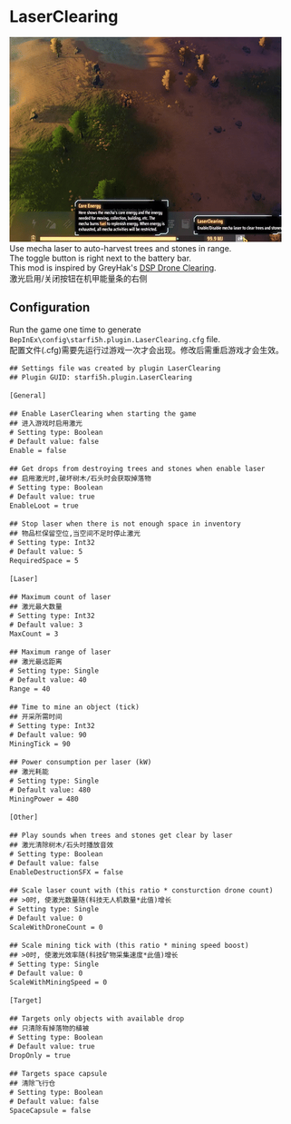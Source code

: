 # LaserClearing

![demo](https://raw.githubusercontent.com/starfi5h/LaserClearing/dev/img/demo.gif)  
Use mecha laser to auto-harvest trees and stones in range.  
The toggle button is right next to the battery bar.  
This mod is inspired by GreyHak's [DSP Drone Clearing](https://dsp.thunderstore.io/package/GreyHak/DSP_Drone_Clearing/).  
激光启用/关闭按钮在机甲能量条的右侧  

## Configuration
Run the game one time to generate `BepInEx\config\starfi5h.plugin.LaserClearing.cfg` file.  
配置文件(.cfg)需要先运行过游戏一次才会出现。修改后需重启游戏才会生效。    

```
## Settings file was created by plugin LaserClearing
## Plugin GUID: starfi5h.plugin.LaserClearing

[General]

## Enable LaserClearing when starting the game
## 进入游戏时启用激光
# Setting type: Boolean
# Default value: false
Enable = false

## Get drops from destroying trees and stones when enable laser
## 启用激光时,破坏树木/石头时会获取掉落物
# Setting type: Boolean
# Default value: true
EnableLoot = true

## Stop laser when there is not enough space in inventory
## 物品栏保留空位,当空间不足时停止激光
# Setting type: Int32
# Default value: 5
RequiredSpace = 5

[Laser]

## Maximum count of laser
## 激光最大数量
# Setting type: Int32
# Default value: 3
MaxCount = 3

## Maximum range of laser
## 激光最远距离
# Setting type: Single
# Default value: 40
Range = 40

## Time to mine an object (tick)
## 开采所需时间
# Setting type: Int32
# Default value: 90
MiningTick = 90

## Power consumption per laser (kW)
## 激光耗能
# Setting type: Single
# Default value: 480
MiningPower = 480

[Other]

## Play sounds when trees and stones get clear by laser
## 激光清除树木/石头时播放音效
# Setting type: Boolean
# Default value: false
EnableDestructionSFX = false

## Scale laser count with (this ratio * consturction drone count)
## >0时, 使激光数量随(科技无人机数量*此值)增长
# Setting type: Single
# Default value: 0
ScaleWithDroneCount = 0

## Scale mining tick with (this ratio * mining speed boost)
## >0时, 使激光效率随(科技矿物采集速度*此值)增长
# Setting type: Single
# Default value: 0
ScaleWithMiningSpeed = 0

[Target]

## Targets only objects with available drop
## 只清除有掉落物的植被
# Setting type: Boolean
# Default value: true
DropOnly = true

## Targets space capsule
## 清除飞行仓
# Setting type: Boolean
# Default value: false
SpaceCapsule = false
```

